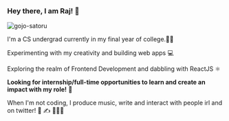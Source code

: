 ### Hey there, I am Raj! 🌻

![gojo-satoru](https://user-images.githubusercontent.com/56875618/155888012-ad2bba8b-9608-47fd-871e-ffe35ea5f918.gif)

I'm a CS undergrad currently in my final year of college.👨‍🎓

Experimenting with my creativity and building web apps 💻

Exploring the realm of Frontend Development and dabbling with ReactJS ⚛️

**Looking for internship/full-time opportunities to learn and create an impact with my role!** 🤝

When I'm not coding, I produce music, write and interact with people irl and on twitter! 🎹 ✍️ 🧑‍🤝‍🧑
